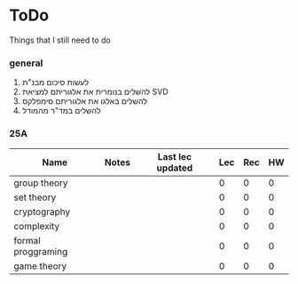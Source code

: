 # ToDo

Things that I still need to do

### general

1. לעשות סיכום מבנ"ת
2. להשלים בנומרית את אלגוריתם למציאת SVD
3. להשלים באלגו את אלגוריתם סימפלקס
4. להשלים במד"ר מהמודל

### 25A

| Name | Notes | Last lec updated | Lec | Rec | HW |
|---|---|---|---|---|---|
| group theory |  |  | 0 | 0 | 0 |
| set theory |  |  | 0 | 0 | 0 |
| cryptography |  |  | 0 | 0 | 0 |
| complexity |  |  | 0 | 0 | 0 |
| formal proggraming |  |  | 0 | 0 | 0 |
| game theory |  |  | 0 | 0 | 0 |
